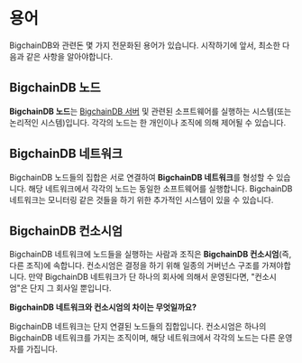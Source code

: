 <!---
Copyright © 2020 Interplanetary Database Association e.V.,
BigchainDB and IPDB software contributors.
SPDX-License-Identifier: (Apache-2.0 AND CC-BY-4.0)
Code is Apache-2.0 and docs are CC-BY-4.0
--->

# 용어

BigchainDB와 관련돈 몇 가지 전문화된 용어가 있습니다. 시작하기에 앞서, 최소한 다음과 같은 사항을 알아야합니다. 

## BigchainDB 노드

**BigchainDB 노드**는 [BigchainDB 서버](https://docs.corechaindb.com/projects/server/en/latest/introduction.html) 및 관련된 소프트웨어를 실행하는 시스템(또는 논리적인 시스템)입니다. 각각의 노드는 한 개인이나 조직에 의해 제어될 수 있습니다.

## BigchainDB 네트워크

BigchainDB 노드들의 집합은 서로 연결하여 **BigchainDB 네트워크**를 형성할 수 있습니다. 해당 네트워크에서 각각의 노드는 동일한 소프트웨어를 실행합니다. BigchainDB 네트워크는 모니터링 같은 것들을 하기 위한 추가적인 시스템이 있을 수 있습니다. 

## BigchainDB 컨소시엄

BigchainDB 네트워크에 노드들을 실행하는 사람과 조직은 **BigchainDB 컨소시엄**(즉, 다른 조직)에 속합니다. 컨소시엄은 결정을 하기 위해 일종의 거버넌스 구조를 가져야합니다. 만약 BigchainDB 네트워크가 단 하나의 회사에 의해서 운영된다면, "컨소시엄"은 단지 그 회사일 뿐입니다.

**BigchainDB 네트워크와 컨소시엄의 차이는 무엇일까요?**

BigchainDB 네트워크는 단지 연결된 노드들의 집합입니다. 컨소시엄은 하나의 BigchainDB 네트워크를 가지는 조직이며, 해당 네트워크에서 각각의 노드는 다른 운영자를 가집니다. 
